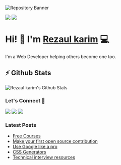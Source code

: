 ![Repository Banner](banner.png)

[![](https://komarev.com/ghpvc/?username=mrezaulkarim&color=blue&label=Profile%20Views)](https://github.com/mrezaulkarim/mrezaulkarim)
[![](https://img.shields.io/github/followers/mrezaulkarim?label=GitHub%20Followers)](https://github.com/mrezaulkarim)

# Hi! 👋 I'm [Rezaul karim](https://mrezaulkarim.com) 💻

I'm a Web Developer helping others become one too.

## ⚡ Github Stats

![Rezaul karim's Github Stats](https://github-readme-stats.vercel.app/api?username=mrezaulkarim&theme=dark)

### Let's Connect 🔗

[![](https://img.shields.io/badge/linkedin-%230077B5.svg?&style=for-the-badge&logo=linkedin&logoColor=white0e76a8)](https://www.linkedin.com/in/marko-denic-full-stack-developer/)
[![](https://img.shields.io/badge/twitter-%230077B5.svg?&style=for-the-badge&logo=twitter&logoColor=white&color=00acee)](https://twitter.com/denicmarko) 
[![](https://img.shields.io/badge/instagram-%230077B5.svg?&style=for-the-badge&logo=instagram&logoColor=white&color=8a3ab9)](https://www.instagram.com/markodenic1/)

### Latest Posts
<!-- BLOG-POST-LIST:START -->
- [Free Courses](https://markodenic.com/free-courses/)
- [Make your first open source contribution](https://markodenic.com/make-your-first-open-source-contribution/)
- [Use Google like a pro](https://markodenic.com/use-google-like-a-pro/)
- [CSS Generators](https://markodenic.com/css-generators/)
- [Technical interview resources](https://markodenic.com/resources-to-crush-the-technical-interview/)
<!-- BLOG-POST-LIST:END -->


<!--
**mrezaulkarim/mrezaulkarim** is a ✨ _special_ ✨ repository because its `README.md` (this file) appears on your GitHub profile.

Here are some ideas to get you started:

- 🔭 I’m currently working on ...
- 🌱 I’m currently learning ...
- 👯 I’m looking to collaborate on ...
- 🤔 I’m looking for help with ...
- 💬 Ask me about ...
- 📫 How to reach me: ...
- 😄 Pronouns: ...
- ⚡ Fun fact: ...
-->
